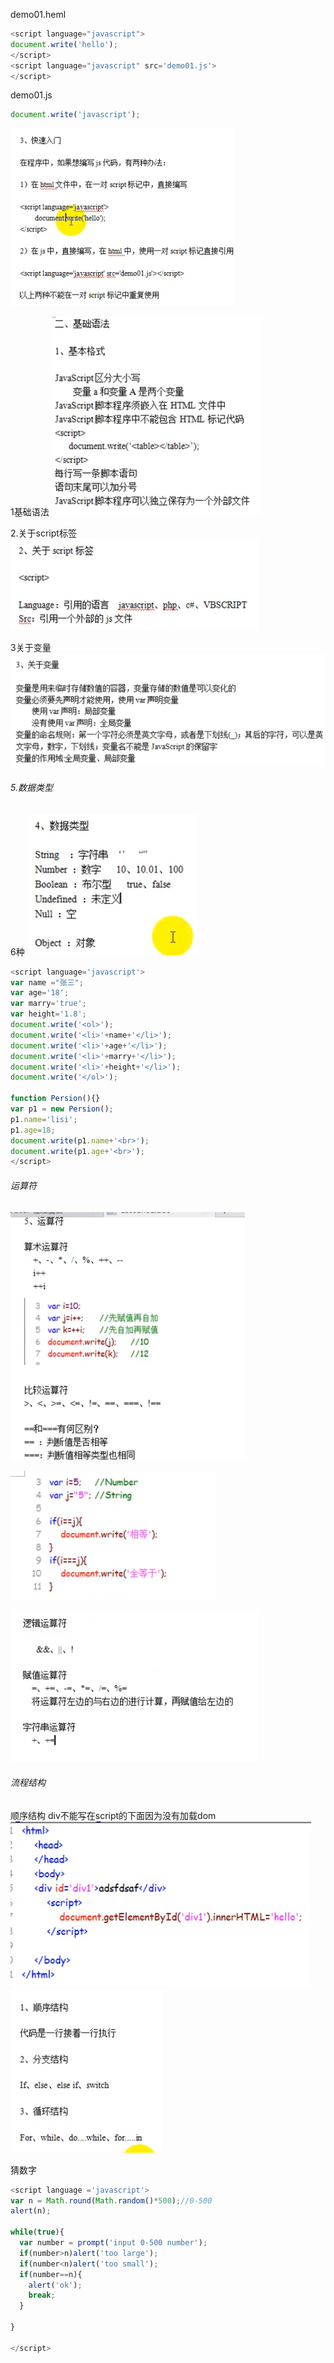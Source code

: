 demo01.heml
```javascript
<script language="javascript">
document.write('hello');
</script>
<script language="javascript" src='demo01.js'>
</script>
```

demo01.js
```javascript
document.write('javascript');
```
![](images/js简介.png)

1基础语法
![](images/基础语法.png)

2.关于script标签
![](images/javascript标签.png)

3关于变量
![](images/关于变量.png)

###### 5.数据类型

6种
![](images/数据类型.png)


```javascript
<script language='javascript'>
var name ="张三";
var age='18';
var marry='true';
var height='1.8';
document.write('<ol>');
document.write('<li>'+name+'</li>');
document.write('<li>'+age+'</li>');
document.write('<li>'+marry+'</li>');
document.write('<li>'+height+'</li>');
document.write('</ol>');

function Persion(){}
var p1 = new Persion();
p1.name='lisi';
p1.age=18;
document.write(p1.name+'<br>');
document.write(p1.age+'<br>');
</script>
```

###### 运算符

![](images/运算符.png)

![](images/运算符2.png)

![](images/运算符3.png)
###### 流程结构
   顺序结构
   div不能写在script的下面因为没有加载dom
   ![](images/顺序结构.png)
   ![](images/顺序结构-1.png)

猜数字
```javascript
<script language ='javascript'>
var n = Math.round(Math.random()*500);//0-500
alert(n);

while(true){
  var number = prompt('input 0-500 number');
  if(number>n)alert('too large');
  if(number<n)alert('too small');
  if(number==n){
    alert('ok');
    break;
  }
  
}

</script>
```

